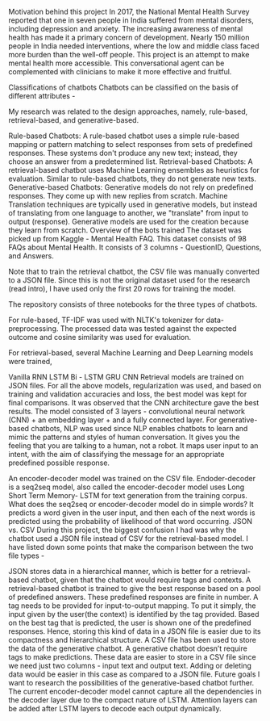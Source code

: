 Motivation behind this project
In 2017, the National Mental Health Survey reported that one in seven people in India suffered from mental disorders, including depression and anxiety. The increasing awareness of mental health has made it a primary concern of development. Nearly 150 million people in India needed interventions, where the low and middle class faced more burden than the well-off people. This project is an attempt to make mental health more accessible. This conversational agent can be complemented with clinicians to make it more effective and fruitful.

Classifications of chatbots
Chatbots can be classified on the basis of different attributes -



My research was related to the design approaches, namely, rule-based, retrieval-based, and generative-based.

Rule-based Chatbots: A rule-based chatbot uses a simple rule-based mapping or pattern matching to select responses from sets of predefined responses. These systems don't produce any new text; instead, they choose an answer from a predetermined list.
Retrieval-based Chatbots: A retrieval-based chatbot uses Machine Learning ensembles as heuristics for evaluation. Similar to rule-based chatbots, they do not generate new texts.
Generative-based Chatbots: Generative models do not rely on predefined responses. They come up with new replies from scratch. Machine Translation techniques are typically used in generative models, but instead of translating from one language to another, we "translate" from input to output (response). Generative models are used for the creation because they learn from scratch.
Overview of the bots trained
The dataset was picked up from Kaggle - Mental Health FAQ. This dataset consists of 98 FAQs about Mental Health. It consists of 3 columns - QuestionID, Questions, and Answers.

Note that to train the retrieval chatbot, the CSV file was manually converted to a JSON file. Since this is not the original dataset used for the research (read intro), I have used only the first 20 rows for training the model.

The repository consists of three notebooks for the three types of chatbots.

For rule-based, TF-IDF was used with NLTK's tokenizer for data-preprocessing. The processed data was tested against the expected outcome and cosine similarity was used for evaluation.

For retrieval-based, several Machine Learning and Deep Learning models were trained,

Vanilla RNN
LSTM
Bi - LSTM
GRU
CNN Retrieval models are trained on JSON files. For all the above models, regularization was used, and based on training and validation accuracies and loss, the best model was kept for final comparisons. It was observed that the CNN architecture gave the best results. The model consisted of 3 layers - convolutional neural network (CNN) + an embedding layer + and a fully connected layer.
For generative-based chatbots, NLP was used since NLP enables chatbots to learn and mimic the patterns and styles of human conversation. It gives you the feeling that you are talking to a human, not a robot. It maps user input to an intent, with the aim of classifying the message for an appropriate predefined possible response.

An encoder-decoder model was trained on the CSV file. Endoder-decoder is a seq2seq model, also called the encoder-decoder model uses Long Short Term Memory- LSTM for text generation from the training corpus.
What does the seq2seq or encoder-decoder model do in simple words? It predicts a word given in the user input, and then each of the next words is predicted using the probability of likelihood of that word occurring.
JSON vs. CSV
During this project, the biggest confusion I had was why the chatbot used a JSON file instead of CSV for the retrieval-based model. I have listed down some points that make the comparison between the two file types -

JSON stores data in a hierarchical manner, which is better for a retrieval-based chatbot, given that the chatbot would require tags and contexts.
A retrieval-based chatbot is trained to give the best response based on a pool of predefined answers. These predefined responses are finite in number. A tag needs to be provided for input-to-output mapping. To put it simply, the input given by the user(the context) is identified by the tag provided. Based on the best tag that is predicted, the user is shown one of the predefined responses. Hence, storing this kind of data in a JSON file is easier due to its compactness and hierarchical structure.
A CSV file has been used to store the data of the generative chatbot. A generative chatbot doesn’t require tags to make predictions. These data are easier to store in a CSV file since we need just two columns - input text and output text. Adding or deleting data would be easier in this case as compared to a JSON file.
Future goals
I want to research the possibilities of the generative-based chatbot further. The current encoder-decoder model cannot capture all the dependencies in the decoder layer due to the compact nature of LSTM. Attention layers can be added after LSTM layers to decode each output dynamically.
